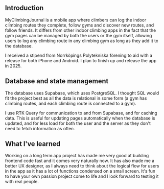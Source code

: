 ## Introduction
MyClimbingJournal is a mobile app where climbers can log the indoor climbing routes they complete, follow gyms and discover new routes, and follow friends. It differs from other indoor climbing apps in the fact that the gym pages can be managed by both the users or the gym itself, allowing users to log any climbing route in any climbing gym as long as they add it to the database.

I received a stipend from Norrköpings Polytekniska förening to aid with a release for both iPhone and Android. I plan to finish up and release the app in 2025.

##

## Database and state management
The database uses Supabase, which uses PostgreSQL. I thought SQL would fit the project best as all the data is relational in some form (a gym has climbing routes, and each climbing route is connected to a gym).

I use RTK Query for communication to and from Supabase, and for caching data. This is useful for updating pages automatically when the database is updated, and for less load for both the user and the server as they don't need to fetch information as often.

## What I've learned

Working on a long term app project has made me very good at building frontend code fast and it comes very naturally now. It has also made me a better UX designer, as I always need to think about the logical flow for users in the app as it has a lot of functions condensed on a small screen. It's fun to have your own passion project come to life and I look forward to testing it with real people.
